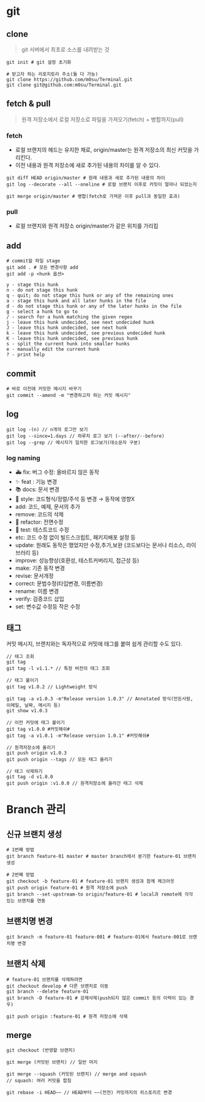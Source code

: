 # git

## clone
> git 서버에서 최초로 소스를 내려받는 것
~~~
git init # git 설정 초기화

# 받고자 하는 리포지토리 주소(둘 다 가능)
git clone https://github.com/m0su/Terminal.git
git clone git@github.com:m0su/Terminal.git
~~~

## fetch & pull
> 원격 저장소에서 로컬 저장소로 파일을 가져오기(fetch) + 병합까지(pull)
### fetch
- 로컬 브랜치의 헤드는 유지한 채로, origin/master는 원격 저장소의 최신 커밋을 가리킨다.
- 이전 내용과 원격 저장소에 새로 추가된 내용의 차이를 알 수 있다.
~~~
git diff HEAD origin/master # 원래 내용과 새로 추가된 내용의 차이
git log --decorate --all --oneline # 로컬 브랜치 이후로 커밋이 얼마나 되었는지

git merge origin/master # 병합(fetch로 가져온 이후 pull과 동일한 효과)
~~~
### pull
- 로컬 브랜치와 원격 저장소 origin/master가 같은 위치를 가리킴



## add
~~~
# commit할 파일 stage
git add . # 모든 변경사항 add
git add -p <hunk 옵션>

y - stage this hunk
n - do not stage this hunk
q - quit; do not stage this hunk or any of the remaining ones
a - stage this hunk and all later hunks in the file
d - do not stage this hunk or any of the later hunks in the file
g - select a hunk to go to
/ - search for a hunk matching the given regex
j - leave this hunk undecided, see next undecided hunk
J - leave this hunk undecided, see next hunk
k - leave this hunk undecided, see previous undecided hunk
K - leave this hunk undecided, see previous hunk
s - split the current hunk into smaller hunks
e - manually edit the current hunk
? - print help
~~~

## commit
~~~
# 바로 이전에 커밋한 메시지 바꾸기
git commit --amend -m "변경하고자 하는 커밋 메시지"
~~~

## log
~~~
git log -(n) // n개의 로그만 보기
git log --since=1.days // 하루치 로그 보기 (--after/--before)
git log --grep // 메시지가 일치한 로그보기(대소문자 구분)
~~~
### log naming
- 🚑 fix: 버그 수정: 올바르지 않은 동작
- ✨ feat : 기능 변경
- 📚 docs: 문서 변경
- 🎨 style: 코드형식/정렬/주석 등 변경 → 동작에 영향X
- add: 코드, 예제, 문서의 추가
- remove: 코드의 삭제
- 🚜 refactor: 전면수정
- 🔬 test: 테스트코드 수정
- etc: 코드 수정 없이 빌드스크립트, 패키지배포 설정 등
- update: 원래도 동작은 했었지만 수정,추가,보완 (코드보다는 문서나 리소스, 라이브러리 등)
- improve: 성능향상(호환성, 테스트커버리지, 접근성 등)
- make: 기존 동작 변경
- revise: 문서개정
- correct: 문법수정(타입변경, 이름변경)
- rename: 이름 변경
- verify: 검증코드 삽입
- set: 변수값 수정등 작은 수정

## 태그
커밋 메시지, 브랜치와는 독자적으로 커밋에 태그를 붙여 쉽게 관리할 수도 있다.
~~~
// 태그 조회
git tag
git tag -l v1.1.* // 특정 버전의 태그 조회

// 태그 붙이기
git tag v1.0.2 // Lightweight 방식

git tag -a v1.0.3 -m"Release version 1.0.3" // Annotated 방식(만든사람, 이메일, 날짜, 메시지 등)
git show v1.0.3  

// 이전 커밋에 태그 붙이기
git tag v1.0.0 #커밋해쉬#
git tag -a v1.0.1 -m"Release version 1.0.1" #커밋해쉬#

// 원격저장소에 올리기
git push origin v1.0.3
git push origin --tags // 모든 태그 올리기

// 태그 삭제하기
git tag -d v1.0.0
git push origin :v1.0.0 // 원격저장소에 올라간 태그 삭제
~~~

# Branch 관리
## 신규 브랜치 생성
```shell
# 1번째 방법
git branch feature-01 master # master branch에서 분기한 feature-01 브랜치 생성

# 2번째 방법
git checkout -b feature-01 # feature-01 브랜치 생성과 함께 체크아웃
git push origin feature-01 # 원격 저장소에 push
git branch --set-upstream-to origin/feature-01 # local과 remote에 각각 있는 브랜치를 연동
```

## 브랜치명 변경
```shell
git branch -m feature-01 feature-001 # feature-01에서 feature-001로 브랜치명 변경
```

## 브랜치 삭제
```shell
# feature-01 브랜치를 삭제하려면
git checkout develop # 다른 브랜치로 이동
git branch --delete feature-01
git branch -D feature-01 # 강제삭제(push되지 않은 commit 등의 이력이 있는 경우)

git push origin :feature-01 # 원격 저장소에 삭제
```

## merge
~~~
git checkout (반영할 브랜치)

git merge (커밋된 브랜치) // 일반 머지

git merge --squash (커밋된 브랜치) // merge and squash
// squash: 여러 커밋을 합침

git rebase -i HEAD~~ // HEAD부터 ~~(전전) 커밋까지의 히스토리르 변경
~~~
